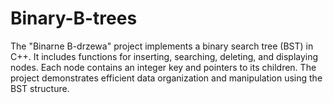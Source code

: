 # Binary-B-trees
The "Binarne B-drzewa" project implements a binary search tree (BST) in C++. It includes functions for inserting, searching, deleting, and displaying nodes. Each node contains an integer key and pointers to its children. The project demonstrates efficient data organization and manipulation using the BST structure.
